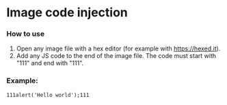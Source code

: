 # Image code injection

### How to use

1. Open any image file with a hex editor (for example with https://hexed.it).
2. Add any JS code to the end of the image file. The code must start with "111" and end with "111". 

### Example: 
```
111alert('Hello world');111
```
